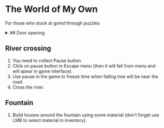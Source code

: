 # The World of My Own

For those who stuck at goind through puzzles

<details> 
  <summary>## Door opening </summary>
  1. You need to collect the key. 
  2. You need enable time (by solving puzzle with sand clock (push balls inside figure on the floor or use TROP cheat code from known issues section).
</details>

## River crossing
1. You need to collect Pause button.
2. Click on pause button in Escape menu (then it will fall from menu and will apear in game interface).
3. Use pause in the game to freeze time when falling tree will be near the road.
4. Cross the river.

## Fountain
1. Build houses around the fountain using some material (don't forget use LMB to select material in inventory).
